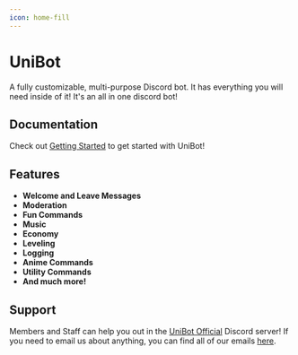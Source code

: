 ```yaml
---
icon: home-fill
---
```

# UniBot

A fully customizable, multi-purpose Discord bot. It has everything you will need inside of it! It's an all in one discord bot!

## Documentation

Check out [Getting Started](/guides/getting-started) to get started with UniBot!

## Features

- **Welcome and Leave Messages**
- **Moderation**
- **Fun Commands**
- **Music**
- **Economy**
- **Leveling**
- **Logging**
- **Anime Commands**
- **Utility Commands**
- **And much more!**

## Support

Members and Staff can help you out in the [UniBot Official](https://discord.gg/unibot) Discord server!
If you need to email us about anything, you can find all of our emails [here](https://uni-bot.xyz/staff).


